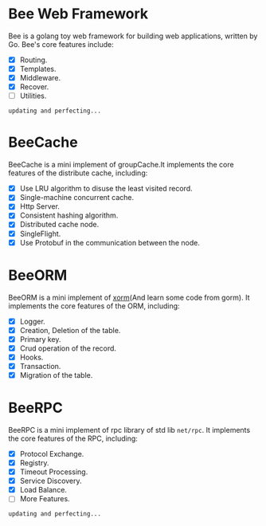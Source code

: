 # Bee Web Framework
Bee is a golang toy web framework for building web applications, written by Go.
Bee's core features include:

- [x] Routing.
- [x] Templates.
- [x] Middleware.
- [x] Recover.
- [ ] Utilities.

`updating and perfecting...`

# BeeCache
BeeCache is a mini implement of groupCache.It implements the core features of the distribute cache, including:

- [x] Use LRU algorithm to disuse the least visited record.
- [x] Single-machine concurrent cache.
- [x] Http Server.
- [x] Consistent hashing algorithm.
- [x] Distributed cache node.
- [x] SingleFlight.
- [x] Use Protobuf in the communication between the node.

# BeeORM
BeeORM is a mini implement of [xorm](https://xorm.io/)(And learn some code from gorm). It implements the core features of the ORM, including:
- [x] Logger.
- [x] Creation, Deletion of the table.
- [x] Primary key.
- [x] Crud operation of the record.
- [x] Hooks.
- [x] Transaction.
- [x] Migration of the table.

# BeeRPC
BeeRPC is a mini implement of rpc library of std lib `net/rpc`. It implements the core features of the RPC, including:
- [x] Protocol Exchange.
- [x] Registry.
- [x] Timeout Processing.
- [x] Service Discovery.
- [x] Load Balance.
- [ ] More Features.

`updating and perfecting...`